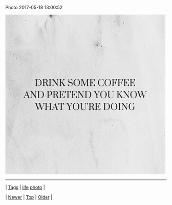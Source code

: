 <!--
title: Photo 2017-05-18 13
date: 2020-06-28T15:27:00.165Z
tags: life, photo
-->


Photo 2017-05-18 13:00:52

![](160801993196-0.jpg)

<!--BOTTOM-POST-NAVIGATION-->
---

| [Tags](tags.md) | [life](tag-life.md) [photo](tag-photo.md) |

| [Newer](160797415617.md) | [Top](index.md) | [Older](160888505619.md) |